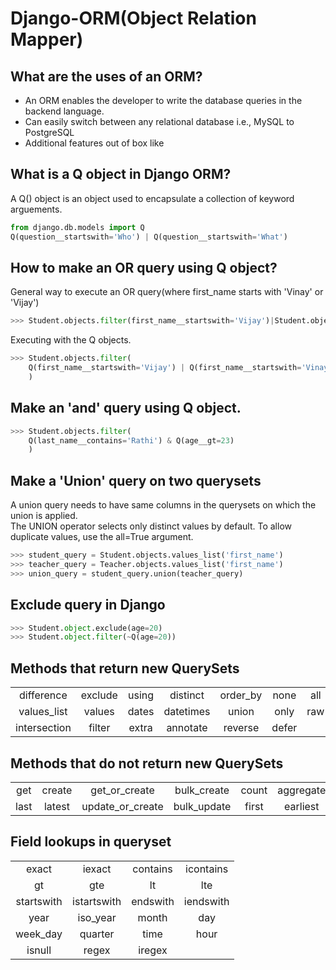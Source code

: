 # Django-ORM(Object Relation Mapper)

## What are the uses of an ORM?
- An ORM enables the developer to write the database queries in the backend language. 
- Can easily switch between any relational database i.e., MySQL to PostgreSQL
- Additional features out of box like

## What is a Q object in Django ORM?
A Q() object is an object used to encapsulate a collection of keyword arguements. 
```python
from django.db.models import Q
Q(question__startswith='Who') | Q(question__startswith='What')
```

## How to make an OR query using Q object?
General way to execute an OR query(where first_name starts with 'Vinay' or 'Vijay')
```python
>>> Student.objects.filter(first_name__startswith='Vijay')|Student.objects.filter(first_name__startswith='Vinay')
```
Executing with the Q objects.
```python
>>> Student.objects.filter(
    Q(first_name__startswith='Vijay') | Q(first_name__startswith='Vinay')
    )
```
## Make an 'and' query using Q object.
```python
>>> Student.objects.filter(
    Q(last_name__contains='Rathi') & Q(age__gt=23)
    )
```

## Make a 'Union' query on two querysets
A union query needs to have same columns in the querysets on which the union is applied. <br>
The UNION operator selects only distinct values by default. To allow duplicate values, use the all=True argument.
```python
>>> student_query = Student.objects.values_list('first_name')
>>> teacher_query = Teacher.objects.values_list('first_name')
>>> union_query = student_query.union(teacher_query)
```

## Exclude query in Django
```python
>>> Student.object.exclude(age=20)
>>> Student.object.filter(~Q(age=20))
```

## Methods that return new QuerySets
|        |         |         |         |         |         |         |         |
| :-----:|:-------:|:-------:|:-------:|:-------:|:-------:|:-------:|:-------:|
| difference   | exclude | using | distinct  | order_by | none  | all | prefetch_related  |
| values_list  | values  | dates | datetimes | union    | only  | raw | select_related    |
| intersection | filter  | extra | annotate  | reverse  | defer |     | select_for_update |

## Methods that do not return new QuerySets
|        |         |         |         |         |         |         |         |         |         |
| :-----:|:-------:|:-------:|:-------:|:-------:|:-------:|:-------:|:-------:|:-------:|:-------:|
| get  | create  | get_or_create    | bulk_create | count | aggregate | in_bulk | update | explain  | as_manager | 
| last | latest  | update_or_create | bulk_update | first | earliest  | exists  | delete | iterator |

## Field lookups in queryset
|        |         |         |         |
| :-----:|:-------:|:-------:|:-------:|
| exact | iexact | contains | icontains | in |
| gt | gte | lt | lte | range |
| startswith | istartswith | endswith | iendswith | date |
| year | iso_year | month | day | week |
| week_day | quarter | time | hour | minute |
| isnull | regex | iregex |
